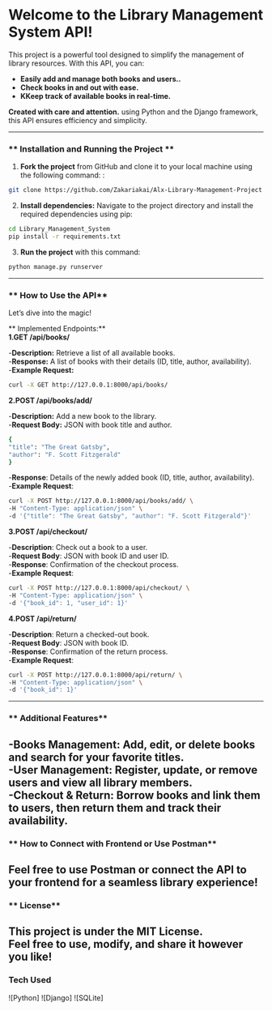 #  Welcome to the Library Management System API! 

This project is a powerful tool designed to simplify the management of library resources. With this API, you can:

- **Easily add and manage both books and users..**
- **Check books in and out with ease.**
- **KKeep track of available books in real-time.**

 **Created with care and attention.** using Python and the Django framework, this API ensures efficiency and simplicity. 

---

### ** Installation and Running the Project **

1. **Fork the project** from GitHub and clone it to your local machine using the following command: :
```bash
git clone https://github.com/Zakariakai/Alx-Library-Management-Project
```
   
2. **Install dependencies:** Navigate to the project directory and install the required dependencies using pip:
```bash 
cd Library_Management_System
pip install -r requirements.txt
```

3. **Run the project** with this command:
```bash
python manage.py runserver
```

---
### ** How to Use the API**

Let’s dive into the magic! 

 ** Implemented Endpoints:**<br/>
**1.GET /api/books/**
  
  -**Description:** Retrieve a list of all available books.<br/>
  -**Response:** A list of books with their details (ID, title, author, availability).<br/>
  -**Example Request:**
  
  ```bash
  curl -X GET http://127.0.0.1:8000/api/books/
  ```
**2.POST /api/books/add/**

  -**Description:** Add a new book to the library.<br/>
  -**Request Body:** JSON with book title and author.
  ```bash
  {
  "title": "The Great Gatsby",
  "author": "F. Scott Fitzgerald"
  }
```
  -**Response**: Details of the newly added book (ID, title, author, availability).<br/>
  -**Example Request**:
  ```bash
  curl -X POST http://127.0.0.1:8000/api/books/add/ \
-H "Content-Type: application/json" \
-d '{"title": "The Great Gatsby", "author": "F. Scott Fitzgerald"}'
```
**3.POST /api/checkout/**

  -**Description**: Check out a book to a user.<br/>
  -**Request Body**: JSON with book ID and user ID.<br/>
  -**Response**: Confirmation of the checkout process.<br/>
  -**Example Request**:
  
  ```bash
  curl -X POST http://127.0.0.1:8000/api/checkout/ \
-H "Content-Type: application/json" \
-d '{"book_id": 1, "user_id": 1}'
```
**4.POST /api/return/**

  -**Description**: Return a checked-out book.<br/>
  -**Request Body**: JSON with book ID.<br/>
  -**Response**: Confirmation of the return process.<br/>
  -**Example Request**:

  ```bash 
  curl -X POST http://127.0.0.1:8000/api/return/ \
-H "Content-Type: application/json" \
-d '{"book_id": 1}'
```
---
### ** Additional Features**
  -**Books Management**: Add, edit, or delete books and search for your favorite titles.<br/>
  -**User Management**: Register, update, or remove users and view all library members.<br/>
  -**Checkout & Return**: Borrow books and link them to users, then return them and track their availability.<br/>
---
### ** How to Connect with Frontend or Use Postman**
Feel free to use Postman or connect the API to your frontend for a seamless library experience! 
---
### ** License**
This project is under the **MIT License**.  
Feel free to **use**, **modify**, and **share** it however you like! 
---
### **Tech Used**
![Python]
![Django]
![SQLite]
